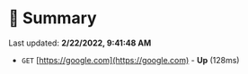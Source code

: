 # 📖 Summary
Last updated: **2/22/2022, 9:41:48 AM**

- `GET` [https://google.com](https://google.com) - **Up** (128ms)

